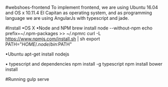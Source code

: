 #webshoes-frontend
To implement frontend, we are using Ubuntu 16.04 and OS x 10.11.4 El Capitan as operating system, and as programming language we are using AngularJs with typescript and jade.

#Install
•OS X
•Node and NPM
brew install node --without-npm
echo prefix=~/.npm-packages >> ~/.npmrc
curl -L https://www.npmjs.com/install.sh | sh
export PATH="$HOME/.node/bin:$PATH"

•Ubuntu
apt-get install nodejs

• typescript and dependencies 
npm install -g typescript
npm install
bower install

#Running
gulp serve